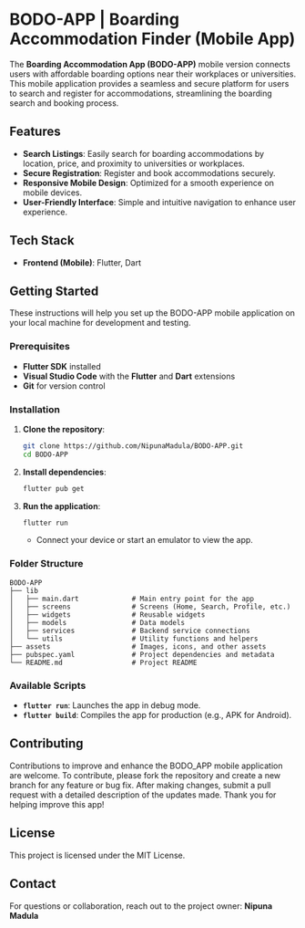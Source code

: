 # BODO-APP | Boarding Accommodation Finder (Mobile App)

The **Boarding Accommodation App (BODO-APP)** mobile version connects users with affordable boarding options near their workplaces or universities. This mobile application provides a seamless and secure platform for users to search and register for accommodations, streamlining the boarding search and booking process.

## Features

- **Search Listings**: Easily search for boarding accommodations by location, price, and proximity to universities or workplaces.
- **Secure Registration**: Register and book accommodations securely.
- **Responsive Mobile Design**: Optimized for a smooth experience on mobile devices.
- **User-Friendly Interface**: Simple and intuitive navigation to enhance user experience.

## Tech Stack

- **Frontend (Mobile)**: Flutter, Dart

## Getting Started

These instructions will help you set up the BODO-APP mobile application on your local machine for development and testing.

### Prerequisites

- **Flutter SDK** installed
- **Visual Studio Code** with the **Flutter** and **Dart** extensions
- **Git** for version control

### Installation

1. **Clone the repository**:
   ```bash
   git clone https://github.com/NipunaMadula/BODO-APP.git
   cd BODO-APP
   ```

2. **Install dependencies**:
   ```bash
   flutter pub get
   ```

3. **Run the application**:
   ```bash
   flutter run
   ```
   - Connect your device or start an emulator to view the app.

### Folder Structure

```
BODO-APP
├── lib
│   ├── main.dart             # Main entry point for the app
│   ├── screens               # Screens (Home, Search, Profile, etc.)
│   ├── widgets               # Reusable widgets
│   ├── models                # Data models
│   ├── services              # Backend service connections
│   └── utils                 # Utility functions and helpers
├── assets                    # Images, icons, and other assets
├── pubspec.yaml              # Project dependencies and metadata
└── README.md                 # Project README
```

### Available Scripts

- **`flutter run`**: Launches the app in debug mode.
- **`flutter build`**: Compiles the app for production (e.g., APK for Android).

## Contributing

Contributions to improve and enhance the BODO_APP mobile application are welcome. To contribute, please fork the repository and create a new branch for any feature or bug fix. After making changes, submit a pull request with a detailed description of the updates made. Thank you for helping improve this app!

## License

This project is licensed under the MIT License.

## Contact

For questions or collaboration, reach out to the project owner: **Nipuna Madula**

